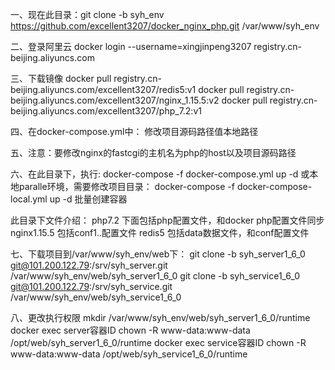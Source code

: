 一、现在此目录：git clone -b syh_env https://github.com/excellent3207/docker_nginx_php.git /var/www/syh_env

二、登录阿里云
docker login --username=xingjinpeng3207 registry.cn-beijing.aliyuncs.com

三、下载镜像
docker pull registry.cn-beijing.aliyuncs.com/excellent3207/redis5:v1
docker pull registry.cn-beijing.aliyuncs.com/excellent3207/nginx_1.15.5:v2
docker pull registry.cn-beijing.aliyuncs.com/excellent3207/php_7.2:v1

四、在docker-compose.yml中：
修改项目源码路径值本地路径

五、注意：要修改nginx的fastcgi的主机名为php的host以及项目源码路径

六、在此目录下，执行:
docker-compose -f docker-compose.yml up -d
或本地paralle环境，需要修改项目目录：
docker-compose -f docker-compose-local.yml up -d
批量创建容器

此目录下文件介绍：
php7.2 下面包括php配置文件，和docker php配置文件同步
nginx1.15.5 包括conf1..配置文件
redis5 包括data数据文件，和conf配置文件

七、下载项目到/var/www/syh_env/web下：
git clone -b syh_server1_6_0 git@101.200.122.79:/srv/syh_server.git /var/www/syh_env/web/syh_server1_6_0
git clone -b syh_service1_6_0 git@101.200.122.79:/srv/syh_service.git /var/www/syh_env/web/syh_service1_6_0

八、更改执行权限
mkdir /var/www/syh_env/web/syh_server1_6_0/runtime
docker exec server容器ID chown -R www-data:www-data /opt/web/syh_server1_6_0/runtime
docker exec service容器ID chown -R www-data:www-data /opt/web/syh_service1_6_0/runtime
